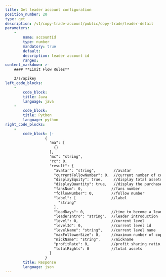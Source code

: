 ```yaml
---
title: Get leader account configuration
position_number: 20
type: get
description: /v1/copy-trade-account/public/copy-trade/leader-detail
parameters:
    -
        name: accountId
        type: number
        mandatory: true
        default:
        description: leader account id
        ranges:
content_markdown: >-
    #### **Limit Flow Rules**

    2/s/apikey
left_code_blocks:
    -
        code_block:
        title: Java
        language: java
    -
        code_block:
        title: Python
        language: python
right_code_blocks:
    -
        code_block: |-
                  {
                    "ma": [
                      {}
                    ],
                    "mc": "string",
                    "rc": 0,
                    "result": {
                      "avatar": "string",        //avatar
                      "currentFollowNumber": 0,  //current number of copy traders
                      "displayEquity": true,     //display total assets or not
                      "displayQuantity": true,   //display the purchase quantity or not
                      "fansNum": 0,             //fans number
                      "followNumber": 0,        //follow number
                      "label": [                //label
                        "string"
                      ],
                      "leadDays": 0,            //time to become a lead
                      "leaderIntro": "string",  //leader introduction
                      "level": 0,               //current level
                      "levelId": 0,             //current level id
                      "levelName": "string",    //current level name
                      "maxFollowerSize": 0,     //maximum number of copy traders
                      "nickName": "string",     //nickname
                      "profitRate": 0,          //profit sharing ratio.
                      "totalRights": 0          //total assets
                    }
                  }
        title: Response
        language: json
---
```

